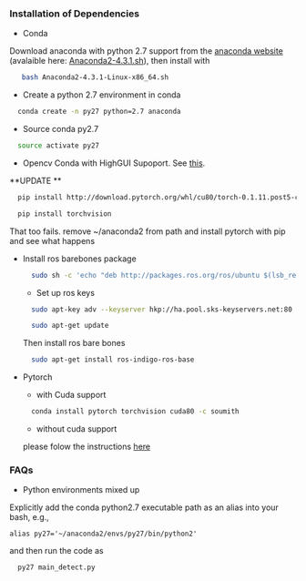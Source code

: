 

### Installation of Dependencies

- Conda

 Download anaconda with python 2.7 support from the [anaconda website](https://docs.continuum.io/anaconda/) (avalaible here: [Anaconda2-4.3.1.sh](https://repo.continuum.io/archive/Anaconda2-4.3.1-Linux-x86_64.sh)), then install with

 ```bash
    bash Anaconda2-4.3.1-Linux-x86_64.sh
 ```

- Create a python 2.7 environment in conda

```bash
  conda create -n py27 python=2.7 anaconda
```

- Source conda py2.7

```bash
  source activate py27
```

- Opencv Conda with HighGUI Supoport. See [this](http://stackoverflow.com/questions/24400935/how-could-we-install-opencv-on-anaconda).

<!-- Install from the conda 3rd party repos

```bash
  conda install -c https://conda.binstar.org/menpo opencv
```

You may like to add the menpo site permanently

```bash
  conda config --add channels menpo
```

**UPDATE**

-  Install opencv from sources

  - Grap the opencv 2.4.13 tag from my github profile.

  - Temporarily move anaconda to a directory that bash recognizes e,g, ~/Downloads

  - Then compile opencv cmake as follows

  ```bash
      cmake -DCMAKE_BUILD_TYPE=RELEASE  \
      -D BUILD_SHARED_LIBS=ON \
      -D CMAKE_BUILD_TYPE=RELEASE \
      -D CMAKE_INSTALL_PREFIX=/usr/local \
      -D WITH_TBB=ON \
      -D BUILD_NEW_PYTHON_SUPPORT=ON \
      -DWITH_V4L=ON \
      -D WITH_QT=ON \
      -D WITH_TIFF=ON \
      -D INSTALL_PYTHON_EXAMPLES=ON \
      -D PYTHON_EXECUTABLE=~/anaconda2/envs/py27/python \
      -D PYTHON_LIBRARY=~/anaconda2/envs/py27/lib/python2.7 \
      -D PYTHON_INCLUDE_DIR=~/anaconda2/envs/py27/include/python2.7 \
      -D INSTALL_C_EXAMPLES=ON \
      -D WITH_OPENGL=ON \
      -D WITH_GTK=ON \
      -D WITH_CUDA=ON \
      -D ENABLE_FAST_MATH=1 \
      -D CUDA_FAST_MATH=1 \
      -D WITH_CUBLAS=1 \
      -D WITH_OPENNI=ON \
      -D WITH_OPENMP=ON \
      -D WITH_OPENCL=ON \
      -D CUDA_GENERATION=Kepler ..
  ```

  We seem good to go. Note the prefix of where the python libraries and include headers are stored in conda environment.

  This might be different on your system. The important thing is to install python headers and libs in the correct anaconda environment

- Next, we'll build the intermediate files and then install the executables. Do this:

```bash
  make -j$(nproc) && sudo make install
```
-->

**UPDATE **

  ```bash
    pip install http://download.pytorch.org/whl/cu80/torch-0.1.11.post5-cp27-none-linux_x86_64.whl

    pip install torchvision
  ```

  That too fails. remove ~/anaconda2 from path and install pytorch with pip and see what happens

- Install ros barebones package

  ```bash
    sudo sh -c 'echo "deb http://packages.ros.org/ros/ubuntu $(lsb_release -sc) main" > /etc/apt/sources.list.d/ros-latest.list'
  ```

  - Set up ros keys

  ```bash
    sudo apt-key adv --keyserver hkp://ha.pool.sks-keyservers.net:80 --recv-key 421C365BD9FF1F717815A3895523BAEEB01FA116
  ```

  ```bash
    sudo apt-get update
  ```

  Then install ros bare bones

  ```bash
    sudo apt-get install ros-indigo-ros-base
  ```

- Pytorch

  - with Cuda support

  ```bash
    conda install pytorch torchvision cuda80 -c soumith
  ```

  - without cuda support

   please folow the instructions [here](http://pytorch.org/)

### FAQs

- Python environments mixed up

Explicitly add the conda python2.7 executable path as an alias into your bash, e.g.,

`alias py27='~/anaconda2/envs/py27/bin/python2'`

and then run the code as

```bash
  py27 main_detect.py
```
